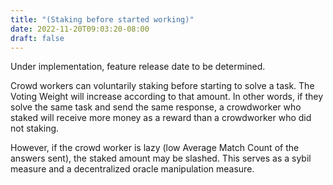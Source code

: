 ```yaml
---
title: "(Staking before started working)"
date: 2022-11-20T09:03:20-08:00
draft: false
---
```

Under implementation, feature release date to be determined.

Crowd workers can voluntarily staking before starting to solve a task. The Voting Weight will increase according to that amount. In other words, if they solve the same task and send the same response, a crowdworker who staked will receive more money as a reward than a crowdworker who did not staking.

However, if the crowd worker is lazy (low Average Match Count of the answers sent), the staked amount may be slashed. This serves as a sybil measure and a decentralized oracle manipulation measure.
